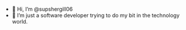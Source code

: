  - 👋 Hi, I’m @supshergill06
 - 👀 I’m just a software developer trying to do my bit in the technology world.


